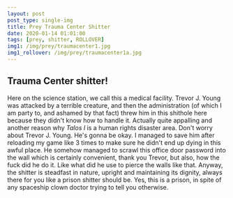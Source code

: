 ```yaml
---
layout: post
post_type: single-img
title: Prey Trauma Center Shitter
date: 2020-01-14 01:01:00
tags: [prey, shitter, ROLLOVER]
img1: /img/prey/traumacenter1.jpg
img1_rollover: /img/prey/traumacenter1a.jpg
---
```

## Trauma Center shitter!

Here on the science station, we call this a medical facility. Trevor J. Young was attacked by a terrible creature, and then the administration (of which I am party to, and ashamed by that fact) threw him in this shithole here because they didn't know how to handle it. Actually quite appalling and another reason why *Talos I* is a human rights disaster area. Don't worry about Trevor J. Young. He's gonna be okay. I managed to save him after reloading my game like 3 times to make sure he didn't end up dying in this awful place. He somehow managed to scrawl this office door password into the wall which is certainly convenient, thank you Trevor, but also, how the fuck did he do it. Like what did he use to pierce the walls like that. Anyway, the shitter is steadfast in nature, upright and maintaining its dignity, always there for you like a prison shitter should be. Yes, this is a prison, in spite of any spaceship clown doctor trying to tell you otherwise. 
